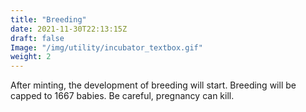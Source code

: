 ```yaml
---
title: "Breeding"
date: 2021-11-30T22:13:15Z
draft: false
Image: "/img/utility/incubator_textbox.gif"
weight: 2
---
```

After minting, the development of breeding will start. Breeding will be capped to 1667 babies. Be careful, pregnancy can kill.
